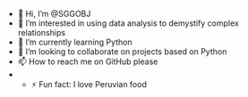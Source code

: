 - 👋 Hi, I’m @SGGOBJ
- 👀 I’m interested in using data analysis to demystify complex relationships 
- 🌱 I’m currently learning Python 
- 💞️ I’m looking to collaborate on projects based on Python 
- 📫 How to reach me on GitHub please 
- - ⚡ Fun fact: I love Peruvian food 

<!---
SGGOBJ/SGGOBJ is a ✨ special ✨ repository because its `README.md` (this file) appears on your GitHub profile.
You can click the Preview link to take a look at your changes.
--->
